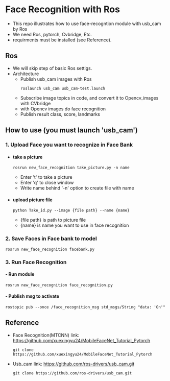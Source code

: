 # Face Recognition with Ros

- This repo illustrates how to use face-recogntion module with usb_cam by Ros
- We need Ros, pytorch, Cvbridge, Etc.
- requirments must be installed (see Reference).

## Ros
- We will skip step of basic Ros settigs.
- Architecture
    - Publish usb_cam images with Ros
        ```
        roslaunch usb_cam usb_cam-test.launch
        ```
    - Subscribe image topics in code, and convert it to Opencv_images with CVbridge
    - with Opencv images do face recognition
    - Publish result class, score, landmarks 

## How to use (you must launch 'usb_cam')
### 1. Upload Face you want to recognize in Face Bank
- #### take a picture
    ```
    rosrun new_face_recognition take_picture.py -n name
    ```
    - Enter 't' to take a picture
    - Enter 'q' to close window
    - Write name behind '-n' option to create file with name
-  #### upload picture file
    ```
    python Take_id.py --image {file path} --name {name} 
    ```
    - {file path} is path to picture file
    - {name} is name you want to use in face recognition
### 2. Save Faces in Face bank to model
```
rosrun new_face_recognition facebank.py
```
### 3. Run Face Recognition
#### - Run module
    rosrun new_face_recognition face_recognition.py

#### - Publish msg to activate 
    rostopic pub --once /face_recognition_msg std_msgs/String "data: 'On'"




## Reference
- Face Recognition(MTCNN) link: https://github.com/xuexingyu24/MobileFaceNet_Tutorial_Pytorch
     ```
    git clone https://github.com/xuexingyu24/MobileFaceNet_Tutorial_Pytorch
    ```
- Usb_cam link: https://github.com/ros-drivers/usb_cam.git
    ```
    git clone https://github.com/ros-drivers/usb_cam.git
    ```
